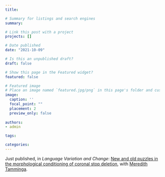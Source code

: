 ```yaml
---
title:

# Summary for listings and search engines
summary: 

# Link this post with a project
projects: []

# Date published
date: "2021-10-09"

# Is this an unpublished draft?
draft: false

# Show this page in the Featured widget?
featured: false

# Featured image
# Place an image named `featured.jpg/png` in this page's folder and customize its options here.
image:
  caption: ''
  focal_point: ""
  placement: 2
  preview_only: false
  
authors:
- admin

tags:

categories:
---
```


Just published, in *Language Variation and Change*: [New and old puzzles in the morphological conditioning of coronal stop deletion](https://laurel-mackenzie.netlify.app/publication/2021-mackenzie-tamminga/), with [Meredith Tamminga](http://www.meredithtamminga.com/).